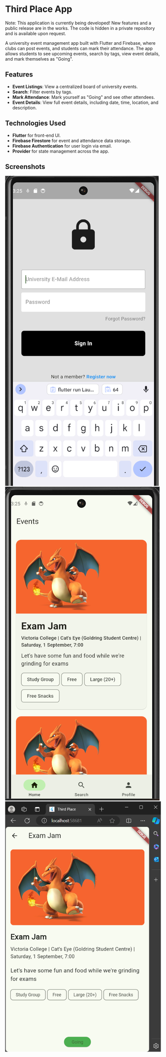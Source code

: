 # Third Place App
Note: This application is currently being developed! New features and a public release are in the works. The code is hidden in a private repository and is available upon request.

A university event management app built with Flutter and Firebase, where clubs can post events, and students can mark their attendance. The app allows students to see upcoming events, search by tags, view event details, and mark themselves as "Going".

## Features
- **Event Listings**: View a centralized board of university events.
- **Search**: Filter events by tags.
- **Mark Attendance**: Mark yourself as "Going" and see other attendees.
- **Event Details**: View full event details, including date, time, location, and description.
  
## Technologies Used
- **Flutter** for front-end UI.
- **Firebase Firestore** for event and attendance data storage.
- **Firebase Authentication** for user login via email.
- **Provider** for state management across the app.

## Screenshots
![Home Screen](log_in_page.png)
![Home Screen](home_page.png)
![Event Details](event_details.png)


